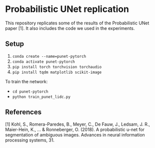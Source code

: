 # Probabilistic UNet replication

This repository replicates some of the results of the Probabilistic UNet paper [1]. 
It also includes the code we used in the experiments. 

## Setup


1. `conda create --name=punet-pytorch`
2. `conda activate punet-pytorch`
3. `pip install torch torchvision torchaudio`
4. `pip install tqdm matplotlib scikit-image`

To train the network:
- `cd punet-pytorch`
- `python train_punet_lidc.py`

## References

[1] Kohl, S., Romera-Paredes, B., Meyer, C., De Fauw, J., Ledsam, J. R., Maier-Hein, K., ... & Ronneberger, O. (2018). A probabilistic u-net for segmentation of ambiguous images. Advances in neural information processing systems, 31.
